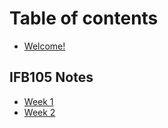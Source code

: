 # Table of contents

* [Welcome!](README.md)

## IFB105 Notes

* [Week 1](ifb105-notes/week-1.md)
* [Week 2](ifb105-notes/week-2.md)
